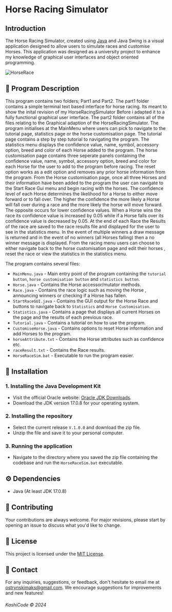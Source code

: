 # Horse Racing Simulator

## Introduction

The Horse Racing Simulator, created using [Java](https://www.java.com/download/ie_manual.jsp) and Java Swing is a visual application designed to allow users to simulate races and customise Horses. This application was designed as a university project to enhance my knowledge of graphical user interfaces and object oriented programming. 

![HorseRace](https://i.imgur.com/7SLC05o.png)

## 📌 Program Description

This program contains two folders; Part1 and Part2. The part1 folder contains a simple terminal text based interface for horse racing. Its meant to show the inital revision of my HorseRacingSimulator Before i adapted it to a fully functional graphical user interface. The part2 folder contains all of the files relating to the Graphical adaption of the HorseRacingSimulator. The program initialises at the MainMenu where users can pick to navigate to the tutorial page, statistics page or the horse customisation page. The tutorial page contains a step by step tutorial to navigating the program. The statistics menu displays the confidence value, name, symbol, accessory option, breed and color of each Horse added to the program. The horse customisation page contains three seperate panels containing the confidence value, name, symbol, accessory option, breed and color for each Horse for the user to add to the program before racing. The reset option works as a edit option and removes any prior horse information from the program. From the Horse customisation page, once all three Horses and their information have been added to the program the user can navigate to the Start Race Gui menu and begin racing with the horses. The confidence level of each Horse determines the likelihood for a Horse to either move forward or to fall over. The higher the confidence the more likely a Horse will fall over during a race and the more likely the horse will move forward. The opposite occurs for lower confidence values. When a Horse wins the race its confidence value is increased by 0.05 while if a Horse falls over its confidence value is decreased by 0.05. At the end of each Race the Results of the race are saved to the race results file and displayed for the user to see in the statistics menu. In the event of multiple winners a draw message is returned and in the event of no winners (all Horses falling) then a no winner message is displayed. From the racing menu users can choose to either navigate back to the horse customisation page and edit their horses , reset the race or view the statistics in the statistics menu. 

The program contains several files:

- `MainMenu.java` - Main entry point of the program containing the `tutorial button`, `horse customisation button` and `statistics button`.
- `Horse.java` - Contains the Horse accessor/mutator methods.
- `Race.java` - Contains the race logic such as moving the Horse , announcing winners or checking if a Horse has fallen. 
- `StartRaceGUI.java` - Contains the GUI output for the Horse Race and buttons to navigate back to `Statistics` and `Horse Customisation`.
- `Statistics.java` - Contains a page that displays all current Horses on the page and the results of each previous race. 
- `Tutorial.java` - Contains a tutorial on how to use the program. 
- `CustomiseHorse.java` - Contains options to reset Horse information and add Horses to the program.
- `horseAttribute.txt` - Contains the Horse attributes such as confidence etc.
- `raceResult.txt` - Contains the Race results.
- `HorseRaceSim.bat` - Executable to run the program easier. 


## 📌 Installation

### 1. Installing the Java Development Kit

- Visit the official Oracle website: [Oracle JDK Downloads](https://www.oracle.com/java/technologies/javase-jdk15-downloads.html).
- Download the JDK version 17.0.8 for your operating system.

### 2. Installing the repository 

- Select the current release `V.1.0.0` and download the zip file.
- Unzip the file and save it to your personal computer. 

### 3. Running the application

- Navigate to the directory where you saved the zip file containing the codebase and run the `HorseRaceSim.bat` executable.

## ⚙ Dependencies
- Java (At least JDK 17.0.8)

## 📝 Contributing
Your contributions are always welcome. For major revisions, please start by opening an issue to discuss what you'd like to change.

## 📜 License
This project is licensed under the [MIT License](https://opensource.org/licenses/MIT).

## 💼 Contact
For any inquiries, suggestions, or feedback, don't hesitate to email me at [ostrynskimaks@gmail.com](mailto:ostrynskimaks@gmail.com).
We encourage suggestions for improvements and new features!

###### KashiCode © 2024
